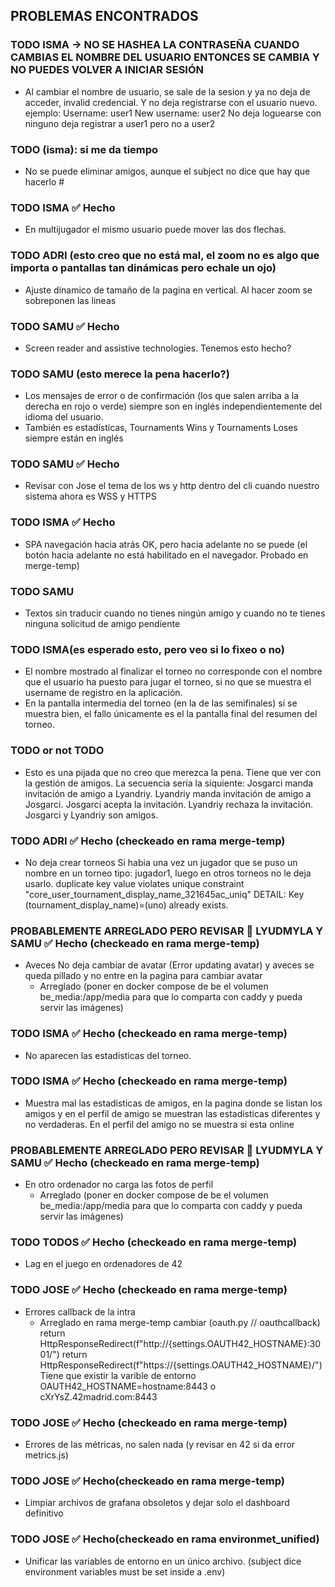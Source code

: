 ## PROBLEMAS ENCONTRADOS

### TODO ISMA -> NO SE HASHEA LA CONTRASEÑA CUANDO CAMBIAS EL NOMBRE DEL USUARIO ENTONCES SE CAMBIA Y NO PUEDES VOLVER A INICIAR SESIÓN
- Al cambiar el nombre de usuario, se sale de la sesion y ya no deja de acceder, invalid credencial. Y no deja registrarse con el usuario nuevo. 
ejemplo:
Username: user1
New username: user2
No deja loguearse con ninguno
deja registrar a user1 pero no a user2

### TODO (isma): si me da tiempo
- No se puede eliminar amigos, aunque el subject no dice que hay que hacerlo # 

### TODO ISMA  ✅ Hecho
- En multijugador el mismo usuario puede mover las dos flechas.

### TODO ADRI (esto creo que no está mal, el zoom no es algo que importa o pantallas tan dinámicas pero echale un ojo)
- Ajuste dinamico de tamaño de la pagina en vertical. Al hacer zoom se sobreponen las lineas

### TODO SAMU  ✅ Hecho
- Screen reader and assistive technologies. Tenemos esto hecho?

### TODO SAMU (esto merece la pena hacerlo?)
- Los mensajes de error o de confirmación (los que salen arriba a la derecha en rojo o verde) siempre son en inglés independientemente del idioma del usuario.
- También es estadísticas, Tournaments Wins y Tournaments Loses siempre están en inglés

### TODO SAMU  ✅ Hecho
- Revisar con Jose el tema de los ws y http dentro del cli cuando nuestro sistema ahora es WSS y HTTPS

### TODO ISMA ✅ Hecho
- SPA navegación hacia atrás OK, pero hacia adelante no se puede (el botón hacia adelante no está habilitado en el navegador. Probado en merge-temp)

### TODO SAMU
- Textos sin traducir cuando no tienes ningún amigo y cuando no te tienes ninguna solicitud de amigo pendiente

### TODO ISMA(es esperado esto, pero veo si lo fixeo o no)
- El nombre mostrado al finalizar el torneo no corresponde con el nombre que el usuario ha puesto para jugar el torneo, si no que se muestra el username de registro en la aplicación.
- En la pantalla intermedia del torneo (en la de las semifinales) sí se muestra bien, el fallo únicamente es el la pantalla final del resumen del torneo.

### TODO or not TODO
- Esto es una pijada que no creo que merezca la pena. Tiene que ver con la gestión de amigos.
La secuencia sería la siquiente:
Josgarci manda invitación de amigo a Lyandriy.
Lyandriy manda invitación de amigo a Josgarci.
Josgarci acepta la invitación.
Lyandriy rechaza la invitación.
Josgarci y Lyandriy son amigos.


### TODO ADRI ✅ Hecho (checkeado en rama merge-temp)
- No deja crear torneos Si habia una vez un jugador que se puso un nombre en un torneo tipo: jugador1, luego en otros torneos no le deja usarlo.
duplicate key value violates unique constraint "core_user_tournament_display_name_321645ac_uniq"
DETAIL: Key (tournament_display_name)=(uno) already exists.

### PROBABLEMENTE ARREGLADO PERO REVISAR 🔔 LYUDMYLA Y SAMU ✅ Hecho (checkeado en rama merge-temp)
- Aveces No deja cambiar de avatar (Error updating avatar) y aveces se queda pillado y no entre en la pagina para cambiar avatar
    + Arreglado (poner en docker compose de be el volumen be_media:/app/media para que lo comparta con caddy y pueda servir las imágenes)

### TODO ISMA ✅ Hecho (checkeado en rama merge-temp)
- No aparecen las estadisticas del torneo.

### TODO ISMA ✅ Hecho (checkeado en rama merge-temp)
- Muestra mal las estadisticas de amigos, en la pagina donde se listan los amigos y en el perfil de amigo se muestran las estadisticas diferentes y no verdaderas. En el perfil del amigo no se muestra si esta online

### PROBABLEMENTE ARREGLADO PERO REVISAR 🔔 LYUDMYLA Y SAMU ✅ Hecho (checkeado en rama merge-temp)
- En otro ordenador no carga las fotos de perfil
    + Arreglado (poner en docker compose de be el volumen be_media:/app/media para que lo comparta con caddy y pueda servir las imágenes)

### TODO TODOS ✅ Hecho (checkeado en rama merge-temp)
- Lag en el juego en ordenadores de 42

### TODO JOSE ✅ Hecho (checkeado en rama merge-temp)
- Errores callback de la intra
    + Arreglado en rama merge-temp cambiar
    (oauth.py // oauthcallback)     return HttpResponseRedirect(f"http://{settings.OAUTH42_HOSTNAME}:3001/")
                                    return HttpResponseRedirect(f"https://{settings.OAUTH42_HOSTNAME}/")
    Tiene que existir la varible de entorno OAUTH42_HOSTNAME=hostname:8443 o cXrYsZ.42madrid.com:8443

### TODO JOSE ✅ Hecho (checkeado en rama merge-temp)
- Errores de las métricas, no salen nada (y revisar en 42 si da error metrics.js)

### TODO JOSE ✅ Hecho(checkeado en rama merge-temp)
- Limpiar archivos de grafana obsoletos y dejar solo el dashboard definitivo 

### TODO JOSE ✅ Hecho(checkeado en rama environmet_unified)
- Unificar las variables de entorno en un único archivo. (subject dice environment variables must be set inside a .env)

